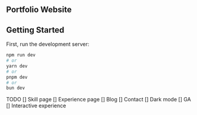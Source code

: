 ## Portfolio Website

## Getting Started

First, run the development server:

```bash
npm run dev
# or
yarn dev
# or
pnpm dev
# or
bun dev
```


TODO
[] Skill page
[] Experience page
[] Blog
[] Contact
[] Dark mode
[] GA
[] Interactive experience